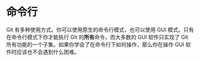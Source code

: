 # 命令行

Git 有多种使用方式。你可以使用原生的命令行模式，也可以使用 GUI 模式。只有在命令行模式下你才能执行 Git 的**所有**命令，而大多数的 GUI 软件只实现了 Git 所有功能的一个子集。如果你学会了在命令行下如何操作，那么你在操作 GUI 软件时应该也不会遇到什么困难。
